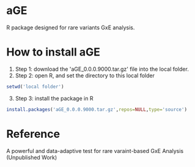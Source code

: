 # aGE
R package designed for rare variants GxE analysis. 

# How to install aGE
1. Step 1: download the 'aGE_0.0.0.9000.tar.gz' file into the local folder.
2. Step 2: open R, and set the directory to this local folder 
 ```r
 setwd('local folder')
 ```
3. Step 3: install the package in R
```r
install.packages('aGE_0.0.0.9000.tar.gz',repos=NULL,type='source')
```

# Reference
A powerful and data-adaptive test for rare varaint-based GxE Analysis (Unpublished Work)

